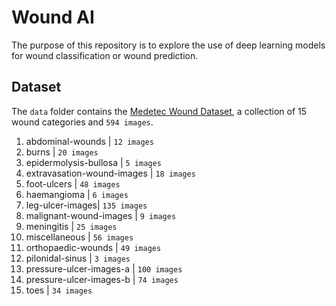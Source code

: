 # Wound AI

The purpose of this repository is to explore the use of deep learning models for wound classification or wound prediction.

## Dataset

The `data` folder contains the [Medetec Wound Dataset](http://www.medetec.co.uk/files/medetec-image-databases.html), a collection of 15 wound categories and `594 images`.

1. abdominal-wounds | `12 images`
2. burns | `20 images`
3. epidermolysis-bullosa | `5 images`
4. extravasation-wound-images | `18 images`
5. foot-ulcers | `48 images`
6. haemangioma | `6 images`
7. leg-ulcer-images| `135 images`
8. malignant-wound-images | `9 images`
9. meningitis | `25 images`
10. miscellaneous | `56 images`
11. orthopaedic-wounds | `49 images`
12. pilonidal-sinus | `3 images`
13. pressure-ulcer-images-a | `100 images`
14. pressure-ulcer-images-b | `74 images`
15. toes | `34 images`